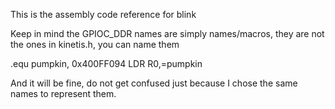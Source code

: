 This is the assembly code reference for blink

Keep in mind the GPIOC_DDR names are simply names/macros, they are not the ones in kinetis.h, you can name them 

.equ pumpkin, 0x400FF094
LDR R0,=pumpkin

And it will be fine, do not get confused just because I chose the same names to represent them.